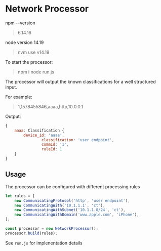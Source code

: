 Network Processor
=================
npm --version
> 6.14.16

node version 14.19
> nvm use v14.19

To start the processor:
> npm i
> node run.js

The processor will output the known classifications for a well structured input.

For example:
> 1,1578455846,aaaa,http,10.0.0.1

Output:
```javascript
{
	aaaa: Classification {
		device_id: 'aaaa',
                classification: 'user endpoint',
                commId: '1',
                ruleId: 1
	}
}
```

Usage
----
The processor can be configured with different processing rules
```javascript
let rules = [
	new CommunicatingProtocol('http', 'user endpoint'),
	new CommunicatingWith('10.1.1.1', 'ct'),
	new CommunicatingWithSubnet('10.1.1.0/24', 'ct'),
	new CommunicatingWithDomain('www.apple.com', 'iPhone'),
];

const processor = new NetworkProcessor();
processor.build(rules);
```

See `run.js` for implenentation details

